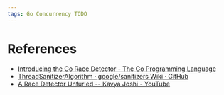 ```yaml
---
tags: Go Concurrency TODO
---
```


# References

- [Introducing the Go Race Detector - The Go Programming Language](https://go.dev/blog/race-detector)
- [ThreadSanitizerAlgorithm · google/sanitizers Wiki · GitHub](https://github.com/google/sanitizers/wiki/ThreadSanitizerAlgorithm)
- [A Race Detector Unfurled -- Kavya Joshi - YouTube](https://youtu.be/4r9Kr_HtGdI?si=7YF3JNN_qYaAj11v)
